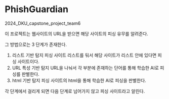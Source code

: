 # PhishGuardian
2024_DKU_capstone_project_team6

이 프로젝트는 웹사이트의 URL을 받으면 해당 사이트의 피싱 유무를 알려준다.

그 방법으로는 3 단계가 존재한다.
1. 리스트 기반 탐지
   피싱 사이트 리스트를 둬서 해당 사이트가 리스트 안에 있다면 피싱 사이트이다.
2. URL 특성 기반 탐지
   URL을 나눠서 각 부분에 존재하는 단어를 통해 학습한 AI로 피싱를 판별한다.
3. html 기반 탐지
   피싱 사이트의 html을 통해 학습한 AI로 피싱을 판별한다.

각 단계에서 걸리게 되면 다음 단계로 넘어가지 않고 피싱 사이트라고 알린다.
